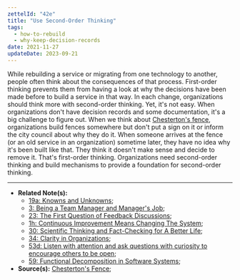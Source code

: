 ```yaml
---
zettelId: "42e"
title: "Use Second-Order Thinking"
tags:
  - how-to-rebuild
  - why-keep-decision-records
date: 2021-11-27
updateDate: 2023-09-21
---
```


While rebuilding a service or migrating from one technology to another, people often think about the consequences of that process. First-order thinking prevents them from having a look at why the decisions have been made before to build a service in that way. In each change, organizations should think more with second-order thinking. Yet, it's not easy. When organizations don't have decision records and some documentation, it's a big challenge to figure out. When we think about [Chesterton's fence](/chestertons-fence/), organizations build fences somewhere but don't put a sign on it or inform the city council about why they do it. When someone arrives at the fence (or an old service in an organization) sometime later, they have no idea why it's been built like that. They think it doesn't make sense and decide to remove it. That's first-order thinking. Organizations need second-order thinking and build mechanisms to provide a foundation for second-order thinking.

---

- **Related Note(s):**
  - [19a: Knowns and Unknowns](/notes/19a/);
  - [3: Being a Team Manager and Manager's Job](/notes/3/);
  - [23: The First Question of Feedback Discussions](/notes/23/);
  - [1h: Continuous Improvement Means Changing The System](/notes/1h/);
  - [30: Scientific Thinking and Fact-Checking for A Better Life](/notes/30/);
  - [34: Clarity in Organizations](/notes/34/);
  - [53d: Listen with attention and ask questions with curiosity to encourage others to be open](/notes/53d/);
  - [59: Functional Decomposition in Software Systems](/notes/59/);
- **Source(s):** [Chesterton's Fence](https://fs.blog/chestertons-fence/);
